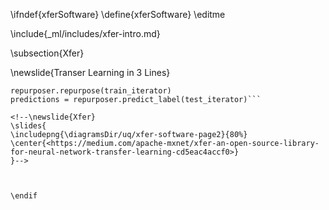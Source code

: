\ifndef{xferSoftware}
\define{xferSoftware}
\editme

\include{_ml/includes/xfer-intro.md}

\subsection{Xfer}

<!--\figure{\includepng{\diagramsDir/uq/xfer-software-page}{80%}}{The Xfer software is a set of software tools for emulation and surrogate modeling. <https://medium.com/apache-mxnet/xfer-an-open-source-library-for-neural-network-transfer-learning-cd5eac4accf0>}{xfer-software-page}-->


\newslide{Transer Learning in 3 Lines}

```repurposer = xfer.LrRepurposer(source_model, feature_layer_names=['fc7'])
repurposer.repurpose(train_iterator)
predictions = repurposer.predict_label(test_iterator)```

<!--\newslide{Xfer}
\slides{
\includepng{\diagramsDir/uq/xfer-software-page2}{80%}
\center{<https://medium.com/apache-mxnet/xfer-an-open-source-library-for-neural-network-transfer-learning-cd5eac4accf0>}
}-->



\endif
